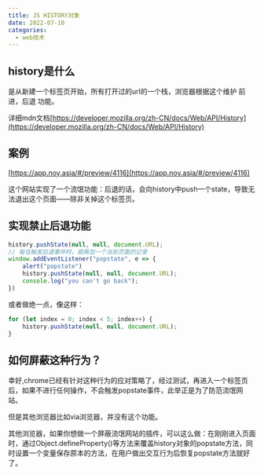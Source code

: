 ```yaml
---
title: JS HISTORY对象
date: 2022-07-10
categories:
  - web技术
---
```


## history是什么

是从新建一个标签页开始，所有打开过的url的一个栈，浏览器根据这个维护 前进，后退 功能。

详细mdn文档[https://developer.mozilla.org/zh-CN/docs/Web/API/History](https://developer.mozilla.org/zh-CN/docs/Web/API/History)

## 案例

[https://app.noy.asia/#/preview/4116](https://app.noy.asia/#/preview/4116)

这个网站实现了一个流氓功能：后退的话，会向history中push一个state，导致无法退出这个页面——除非关掉这个标签页。

## 实现禁止后退功能

```js
history.pushState(null, null, document.URL);
// 每当触发后退事件时，就再加一个当前页面的记录
window.addEventListener("popstate", e => {
	alert("popstate")
	history.pushState(null, null, document.URL);
	console.log("you can't go back");
})
```

或者做绝一点，像这样：

```js
for (let index = 0; index < 5; index++) {
	history.pushState(null, null, document.URL);
}
```

## 如何屏蔽这种行为？

幸好,chrome已经有针对这种行为的应对策略了，经过测试，再进入一个标签页后，如果不进行任何操作，不会触发popstate事件，此举正是为了防范流氓网站。

但是其他浏览器比如via浏览器，并没有这个功能。

其他浏览器，如果你想做一个屏蔽流氓网站的插件，可以这么做：在刚刚进入页面时，通过Object.defineProperty()等方法来覆盖history对象的popstate方法，同时设置一个变量保存原本的方法，在用户做出交互行为后恢复popstate方法就好了。
